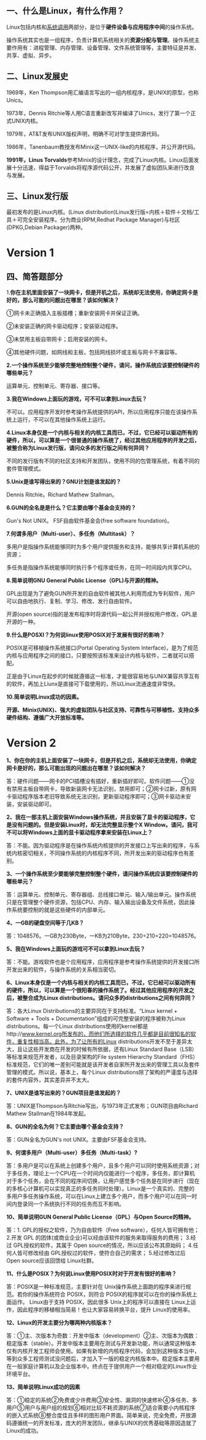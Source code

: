 ## 一、什么是Linux，有什么作用？

Linux包括内核和[系统调用](https://so.csdn.net/so/search?q=%E7%B3%BB%E7%BB%9F%E8%B0%83%E7%94%A8&spm=1001.2101.3001.7020)两部分，是位于**硬件设备与应用程序中间**的操作系统。

操作系统其实也是一组程序，负责计算机系统相关的**资源分配与管理**。操作系统主要作用有：进程管理、内存管理、设备管理、文件系统管理等，主要特征是并发、共享、虚拟、异步。

## 二、Linux发展史

1969年，Ken Thompson用汇编语言写出的一组内核程序，是UNIX的原型，也称Unics。

1973年，Dennis Ritchie等人用C语言重新改写并编译了Unics，发行了第一个正式UNIX内核。

1979年，AT&T发布UNIX版权声明，明确不可对学生提供源代码。

1986年，Tanenbaum教授发布Minix这一UNIX-like的内核程序，并公开源代码。

**1991年，Linus Torvalds**参考Minix的设计理念，完成了Linux内核。Linux后面发展十分迅速，得益于Torvalds将程序源代码公开，并发展了虚拟团队来进行改良与发展。

## 三、Linux发行版

最初发布的是Linux内核。(Linux distribution)Linux发行版=内核＋软件＋文档/工具＋可完全安装程序。分为商业(RPM,Redhat Package Manager)与社区(DPKG,Debian Packager)两种。

# Version 1

## 四、简答题部分

1.**你在主机里面安装了一块网卡，但是开机之后，系统却无法使用，你确定网卡是好的，那么可能的问题出在哪里？该如何解决？**

①网卡未正确插入主板插槽；重新安装网卡并保证正确。

②未安装正确的网卡驱动程序；安装驱动程序。

③未禁用主板自带网卡；启用安装的网卡。

④其他硬件问题，如网线和主板，包括网线损坏或主板与网卡不兼容等。

**2.一个操作系统至少能够完整地控制整个硬件，请问，操作系统应该要控制硬件的哪些单元？**

运算单元、控制单元、寄存器、接口等。

**3.我在Windows上面玩的游戏，可不可以拿到Linux去玩？**

不可以。应用程序开发时参考操作系统提供的API，所以应用程序只能在该操作系统上运行，不可以在其他操作系统上运行。

**4.Linux本身仅是一个内核与相关的内核工具而已，不过，它已经可以驱动所有的硬件，所以，可以算是一个很普通的操作系统了，经过其他应用程序的开发之后，被整合称为Linux发行版，请问众多的发行版之间有何异同？**

不同的发行版有不同的社区支持和开发团队，使用不同的包管理系统，有着不同的套件管理模式。

**5.Unix是谁写得出来的？GNU计划是谁发起的？**

Dennis Ritchie。Richard Mathew Stallman。

**6.GUN的全名是是什么？它主要由哪个基金会支持的？**

Gun's Not UNIX。 FSF自由软件基金会(free software foundation)。

**7.何谓多用户（Multi-user）、多任务（Multitask）？**

多用户是指操作系统能够同时为多个用户提供服务和支持，能够共享计算机系统的资源；

多任务是指操作系统能够同时执行多个程序或任务，在同一时间段内共享CPU。

**8.简单说明GNU General Public License（GPL)与开源的精神。**

GPL出现是为了避免GUN所开发的自由软件被其他人利用而成为专利软件，用户可以自由地执行、复制、学习、修改、发行自由软件。

开源(open source)指的是发布程序时将源代码一起公开并授权用户修改，GPL是开源的一种。

**9.什么是POSXI？为何说linux使用POSIX对于发展有很好的影响？**

POSIX是可移植操作系统接口(Portal Operating System Interface)，是为了规范内核与应用程序之间的接口，只要按照该标准来设计内核与软件，二者就可以搭配。

正是由于Linux在起步的时候就遵循这一标准，才能很容易地与UNIX兼容共享互有的软件，再加上Liunx是直接可下载使用的，所以Linux流通速度非常快。

**10.简单说明Linux成功的因素。**

**开源、Minix(UNIX)、强大的虚拟团队与社区支持、可靠性与可移植性、支持众多硬件结构、遵循广大开放标准等。**

# Version 2

**1、你在你的主机上面安装了一块网卡，但是开机之后，系统却无法使用，你确定网卡是好的，那么可能出现的问题出在哪里？该如何解决？**

答：硬件问题——网卡的PCI插槽没有插好，重新插好即可。软件问题——①没有禁用主板自带网卡，导致新装网卡无法识别，禁用即可；②网卡过新，原有网卡驱动程序版本老旧导致系统无法识别，更新驱动程序即可；③网卡驱动未安装，安装驱动即可。

**2、我在一部主机上面安装Windows操作系统，并且安装了显卡的驱动程序，它是没有问题的。但是安装Linux时，却无法完整显示整个X Window。请问，我可不可以将Windows上面的显卡驱动程序拿来安装在Linux上？**

答：不能。因为驱动程序是在操作系统内核提供的开发接口上写出来的程序，与系统内核密切相关，不同操作系统的内核程序不同，所开发出来的驱动程序也有差别。

**3、一个操作系统至少要能够完整控制整个硬件，请问操作系统应该要控制硬件的哪些单元？**

答：运算单元、控制单元、寄存器组、总线接口单元、输入/输出单元。操作系统只是在管理整个硬件资源，包括CPU、内存、输入输出设备及文件系统，因此操作系统要控制的就是这些硬件的内部单元。

**4、一GB的硬盘空间等于几KB？**

答：1048576。一GB为230Byte，一KB为210Byte，230÷210=220=1048576。

**5、我在Windows上面玩的游戏可不可以拿到Linux去玩？**

答：不能。游戏软件也是个应用程序，应用程序是参考操作系统提供的开发接口所开发出来的软件，与操作系统的关系相当密切。

**6、Linux本身仅是一个内核与相关的内核工具而已，不过，它已经可以驱动所有的硬件，所以，可以算是一个很阳春的操作系统了。经过其他应用程序的开发之后，被整合成为Linux distributions。请问众多的distributions之间有何异同？**

答：各大Linux Distributions的主要异同在于支持标准。“Linux kernel + Software + Tools + Documentation”组成的可完整安装的程序被称为Linux distributions。每一个Linux distributions使用的kernel都是http://www.kernel.org所发布的，而他们所选择的软件几乎都是目前很知名的软件，重复性相当高。此外，为了让所有的Linux distributions开发不至于差异太大，且让这些开发商在开发的时候有所依据，还有Linux Standard Base（LSB）等标准来规范开发者，以及目录架构的File system Hierarchy Standard（FHS）标准规范，它们的唯一差别可能就是该开发者自家所开发出来的管理工具以及套件管理的模式。所以说，基本上，每个Linux distributions除了架构的严谨度与选择的套件内容外，其实差异并不太大。

**7、UNIX是谁写出来的？GUN项目是谁发起的？**

答：UNIX是Thompson与Ritchie写出，与1973年正式发布；GUN项目由Richard Mathew Stallman在1984年发起。

**8、GUN的全名为何？它主要由哪个基金会支持？**

答：GUN全名为GUN's not UNIX。主要由FSF基金会支持。

**9、何谓多用户（Multi-user）多任务（Multi-task）?**

答：多用户是可以在系统上创建多个用户，且多个用户可以同时使用系统资源；对于多任务，理论上一个CPU在一个时间内仅能进行一个程序，多任务，即计算机对于多个任务，会在不同的程序间切换，让用户感觉多个任务是在同步进行（现在的多核心计算机可以实现真正的多任务同时处理）。Linux是一个真实的、完整的多用户多任务操作系统，可以在Linux上建立多个用户，而多个用户可以在同一时间内登录同一个系统执行不同的任务而互不影响。

**10、简单说明GUN General Public License（GPL）与Open Source的精神。**

答：1. GPL的授权之软件，乃为自由软件（Free software），任何人皆可拥有他； 2.开发 GPL 的团体(或商业企业)可以经由该软件的服务来取得服务的费用； 3.经过 GPL授权的软件，其属于 Open source的情况，所以应该公布其原始码； 4.任何人皆可修改经由 GPL授权过的软件，使符合自己的需求； 5.经过修改过后 Open source应该回馈给 Linux社群。

**11、什么是POSIX？为何说Linux使用POSIX时对于开发有很好的影响？**

答：POSIX是一种标准规范，主要针对在 Unix操作系统上面跑的程序来进行规范。若你的操作系统符合 POSIX，则符合 POSIX的程序就可以在你的操作系统上面运作。 Linux由于支持 POSIX，因此很多 Unix上的程序可以直接在 Linux上运作，因此程序的移植相当简易！也让大家容易转换平台，提升 Linux的使用率。

**12、Linux的开发主要分为哪两种内核版本？**

答：①主、次版本为奇数：开发中版本（development）②主、次版本为偶数：稳定版本（stable）。开发中版本主要用在测试与开发新功能，所以通常这种版本仅有内核开发工程师会使用。如果有新增的内核程序代码，会加到这种版本当中，等到众多工程师测试没问题后，才加入下一版的稳定内核版本中。稳定版本主要用在一般家庭计算机以及企业版本中。终点在于提供用户一个相对稳定的Linux作业环境平台。

**13、简单说明Linux成功的因素**

答：①稳定的系统②免费或少许费用③安全性、漏洞的快速修补④多任务、多用户⑤用户与用户组的规划⑥相对比较不耗资源的系统⑦适合需要小内核程序的嵌入式系统⑧整合度佳且多样的图形用户界面。简单来说，完全免费，开放源码遵循统一的开发标准，庞大的开发团队，继承与UNIX的优秀基础等原因造就了Linux的成功。